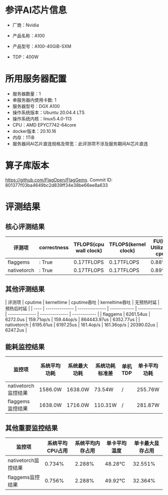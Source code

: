# 参评AI芯片信息

* 厂商：Nvidia

* 产品名称：A100
* 产品型号：A100-40GiB-SXM
* TDP：400W

# 所用服务器配置

* 服务器数量：1
* 单服务器内使用卡数: 1
* 服务器型号：DGX A100
* 操作系统版本：Ubuntu 20.04.4 LTS
* 操作系统内核：linux5.4.0-113
* CPU：AMD EPYC7742-64core
* docker版本：20.10.16
* 内存：1TiB
* 服务器间AI芯片直连规格及带宽：此评测项不涉及服务期间AI芯片直连

# 算子库版本

https://github.com/FlagOpen/FlagGems. Commit ID: 801377f03ba4649bc2d839ff34e38be66ee8a633

# 评测结果

## 核心评测结果

| 评测项  | correctness | TFLOPS(cpu wall clock) | TFLOPS(kernel clock) | FU(FLOPS Utilization)-cputime | FU-kerneltime |
| ---- | -------------- | -------------- | ------------ | ------ | ----- |
| flaggems | : True    | 0.17TFLOPS       | 0.17TFLOPS        | 0.88% | 0.88% |
| nativetorch | : True    | 0.17TFLOPS      | 0.17TFLOPS      | 0.89%      | 0.89%    |

## 其他评测结果

| 评测项  | cputime | kerneltime | cputime吞吐 | kerneltime吞吐 | 无预热时延 | 预热后时延 |
| ---- | -------------- | -------------- | ------------ | ------------ | -------------- | -------------- | ------------ |
| flaggems | 6261.54us       | 6272.0us        | 159.71op/s | 159.44op/s | 864443.97us | 6352.77us |
| nativetorch | 6195.61us       | 6197.25us        | 161.4op/s | 161.36op/s | 20390.02us | 6247.2us |

## 能耗监控结果

| 监控项  | 系统平均功耗  | 系统最大功耗  | 系统功耗标准差 | 单机TDP | 单卡平均功耗 | 单卡最大功耗 | 单卡功耗标准差 | 单卡TDP |
| ---- | ------- | ------- | ------- | ----- | ------------ | ------------ | ------------- | ----- |
| nativetorch监控结果 | 1586.0W | 1638.0W | 73.54W   | /     | 255.76W       | 259.0W      | 2.37W        | 400W  |
| flaggems监控结果 | 1638.0W | 1716.0W | 110.31W   | /     | 281.87W       | 286.0W      | 3.64W        | 400W  |

## 其他重要监控结果

| 监控项  | 系统平均CPU占用 | 系统平均内存占用 | 单卡平均温度 | 单卡最大显存占用 |
| ---- | --------- | -------- | ------------ | -------------- |
| nativetorch监控结果 | 0.734%    | 2.288%   | 48.28°C       | 32.551%        |
| flaggems监控结果 | 0.756%    | 2.288%   | 49.92°C       | 32.364%        |
